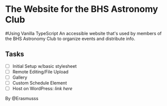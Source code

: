 <h1>The Website for the BHS Astronomy Club</h1>
#Using Vanilla TypeScript
An accessible website that's used by members of the BHS Astronomy Club to organize events and distribute info.

<h2>Tasks</h2>

- [ ] Initial Setup w/basic stylesheet
- [ ] Remote Editing/File Upload
- [ ] Gallery
- [ ] Custom Schedule Element
- [ ] Host on WordPress: *link here*

By @Erasmusss
